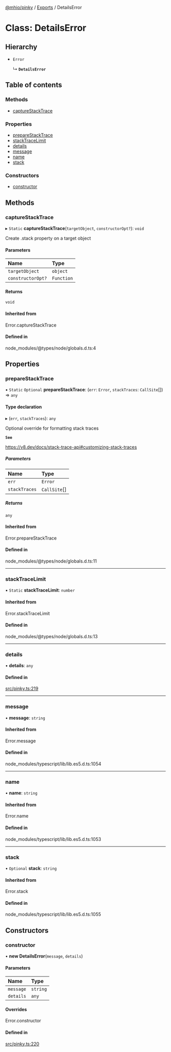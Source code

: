 [@mhio/pinky](../README.md) / [Exports](../modules.md) / DetailsError

# Class: DetailsError

## Hierarchy

- `Error`

  ↳ **`DetailsError`**

## Table of contents

### Methods

- [captureStackTrace](DetailsError.md#capturestacktrace)

### Properties

- [prepareStackTrace](DetailsError.md#preparestacktrace)
- [stackTraceLimit](DetailsError.md#stacktracelimit)
- [details](DetailsError.md#details)
- [message](DetailsError.md#message)
- [name](DetailsError.md#name)
- [stack](DetailsError.md#stack)

### Constructors

- [constructor](DetailsError.md#constructor)

## Methods

### captureStackTrace

▸ `Static` **captureStackTrace**(`targetObject`, `constructorOpt?`): `void`

Create .stack property on a target object

#### Parameters

| Name | Type |
| :------ | :------ |
| `targetObject` | `object` |
| `constructorOpt?` | `Function` |

#### Returns

`void`

#### Inherited from

Error.captureStackTrace

#### Defined in

node_modules/@types/node/globals.d.ts:4

## Properties

### prepareStackTrace

▪ `Static` `Optional` **prepareStackTrace**: (`err`: `Error`, `stackTraces`: `CallSite`[]) => `any`

#### Type declaration

▸ (`err`, `stackTraces`): `any`

Optional override for formatting stack traces

**`See`**

https://v8.dev/docs/stack-trace-api#customizing-stack-traces

##### Parameters

| Name | Type |
| :------ | :------ |
| `err` | `Error` |
| `stackTraces` | `CallSite`[] |

##### Returns

`any`

#### Inherited from

Error.prepareStackTrace

#### Defined in

node_modules/@types/node/globals.d.ts:11

___

### stackTraceLimit

▪ `Static` **stackTraceLimit**: `number`

#### Inherited from

Error.stackTraceLimit

#### Defined in

node_modules/@types/node/globals.d.ts:13

___

### details

• **details**: `any`

#### Defined in

[src/pinky.ts:219](https://github.com/mhio/pinky/blob/a623173/src/pinky.ts#L219)

___

### message

• **message**: `string`

#### Inherited from

Error.message

#### Defined in

node_modules/typescript/lib/lib.es5.d.ts:1054

___

### name

• **name**: `string`

#### Inherited from

Error.name

#### Defined in

node_modules/typescript/lib/lib.es5.d.ts:1053

___

### stack

• `Optional` **stack**: `string`

#### Inherited from

Error.stack

#### Defined in

node_modules/typescript/lib/lib.es5.d.ts:1055

## Constructors

### constructor

• **new DetailsError**(`message`, `details`)

#### Parameters

| Name | Type |
| :------ | :------ |
| `message` | `string` |
| `details` | `any` |

#### Overrides

Error.constructor

#### Defined in

[src/pinky.ts:220](https://github.com/mhio/pinky/blob/a623173/src/pinky.ts#L220)
